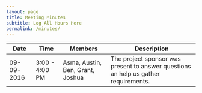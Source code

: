 ```yaml
---
layout: page
title: Meeting Minutes
subtitle: Log All Hours Here
permalink: /minutes/
---
```


| Date       | Time           | Members                          | Description |
|------------|----------------|----------------------------------|-------------|
| 09-09-2016 | 3:00 - 4:00 PM | Asma, Austin, Ben, Grant, Joshua | The project sponsor was present to answer questions an help us gather requirements. |

